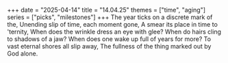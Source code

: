 +++
date = "2025-04-14"
title = "14.04.25"
themes = ["time", "aging"]
series = ["picks", "milestones"]
+++
The year ticks on a discrete mark of the,
Unending slip of time, each moment gone,
A smear its place in time to 'ternity,
When does the wrinkle dress an eye with glee?
When do hairs cling to shadows of a jaw?
When does one wake up full of years for more?
To vast eternal shores all slip away,
The fullness of the thing marked out by God alone.
